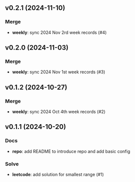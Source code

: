 ## v0.2.1 (2024-11-10)

### Merge

- **weekly**: sync 2024 Nov 2rd week records (#4)

## v0.2.0 (2024-11-03)

### Merge

- **weekly**: sync 2024 Nov 1st week records (#3)

## v0.1.2 (2024-10-27)

### Merge

- **weekly**: sync 2024 Oct 4th week records (#2)

## v0.1.1 (2024-10-20)

### Docs

- **repo**: add README to introduce repo and add basic config

### Solve

- **leetcode**: add solution for smallest range (#1)

